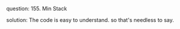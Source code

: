 question:
    155. Min Stack

solution:
    The code is easy to understand. so that's needless to say.
